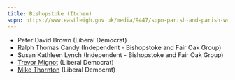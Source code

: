 ```yaml
---
title: Bishopstoke (Itchen)
sopn: https://www.eastleigh.gov.uk/media/9447/sopn-parish-and-parish-wards.pdf
---
```


- Peter David Brown (Liberal Democrat)
- Ralph Thomas Candy (Independent - Bishopstoke and Fair Oak Group)
- Susan Kathleen Lynch (Independent - Bishopstoke and Fair Oak Group)
- [Trevor Mignot](https://whocanivotefor.co.uk/person/16519/trevor-mignot) (Liberal Democrat)
- [Mike Thornton](https://whocanivotefor.co.uk/person/4495/mike-thornton) (Liberal Democrat)
